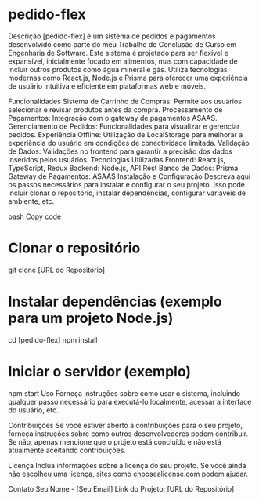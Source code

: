 # pedido-flex
Descrição
[pedido-flex] é um sistema de pedidos e pagamentos desenvolvido como parte do meu Trabalho de Conclusão de Curso em Engenharia de Software. Este sistema é projetado para ser flexível e expansível, inicialmente focado em alimentos, mas com capacidade de incluir outros produtos como água mineral e gás. Utiliza tecnologias modernas como React.js, Node.js e Prisma para oferecer uma experiência de usuário intuitiva e eficiente em plataformas web e móveis.

Funcionalidades
Sistema de Carrinho de Compras: Permite aos usuários selecionar e revisar produtos antes da compra.
Processamento de Pagamentos: Integração com o gateway de pagamentos ASAAS.
Gerenciamento de Pedidos: Funcionalidades para visualizar e gerenciar pedidos.
Experiência Offline: Utilização de LocalStorage para melhorar a experiência do usuário em condições de conectividade limitada.
Validação de Dados: Validações no frontend para garantir a precisão dos dados inseridos pelos usuários.
Tecnologias Utilizadas
Frontend: React.js, TypeScript, Redux
Backend: Node.js, API Rest
Banco de Dados: Prisma
Gateway de Pagamentos: ASAAS
Instalação e Configuração
Descreva aqui os passos necessários para instalar e configurar o seu projeto. Isso pode incluir clonar o repositório, instalar dependências, configurar variáveis de ambiente, etc.

bash
Copy code
# Clonar o repositório
git clone [URL do Repositório]

# Instalar dependências (exemplo para um projeto Node.js)
cd [pedido-flex]
npm install

# Iniciar o servidor (exemplo)
npm start
Uso
Forneça instruções sobre como usar o sistema, incluindo qualquer passo necessário para executá-lo localmente, acessar a interface do usuário, etc.

Contribuições
Se você estiver aberto a contribuições para o seu projeto, forneça instruções sobre como outros desenvolvedores podem contribuir. Se não, apenas mencione que o projeto está concluído e não está atualmente aceitando contribuições.

Licença
Inclua informações sobre a licença do seu projeto. Se você ainda não escolheu uma licença, sites como choosealicense.com podem ajudar.

Contato
Seu Nome - [Seu Email]
Link do Projeto: [URL do Repositório]
